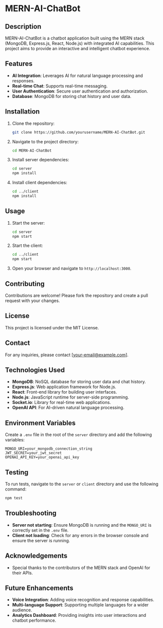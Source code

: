 # MERN-AI-ChatBot

## Description
MERN-AI-ChatBot is a chatbot application built using the MERN stack (MongoDB, Express.js, React, Node.js) with integrated AI capabilities. This project aims to provide an interactive and intelligent chatbot experience.

## Features
- **AI Integration**: Leverages AI for natural language processing and responses.
- **Real-time Chat**: Supports real-time messaging.
- **User Authentication**: Secure user authentication and authorization.
- **Database**: MongoDB for storing chat history and user data.

## Installation
1. Clone the repository:
    ```bash
    git clone https://github.com/yourusername/MERN-AI-ChatBot.git
    ```
2. Navigate to the project directory:
    ```bash
    cd MERN-AI-ChatBot
    ```
3. Install server dependencies:
    ```bash
    cd server
    npm install
    ```
4. Install client dependencies:
    ```bash
    cd ../client
    npm install
    ```

## Usage
1. Start the server:
    ```bash
    cd server
    npm start
    ```
2. Start the client:
    ```bash
    cd ../client
    npm start
    ```
3. Open your browser and navigate to `http://localhost:3000`.

## Contributing
Contributions are welcome! Please fork the repository and create a pull request with your changes.

## License
This project is licensed under the MIT License.

## Contact
For any inquiries, please contact [your-email@example.com].

## Technologies Used
- **MongoDB**: NoSQL database for storing user data and chat history.
- **Express.js**: Web application framework for Node.js.
- **React**: Front-end library for building user interfaces.
- **Node.js**: JavaScript runtime for server-side programming.
- **Socket.io**: Library for real-time web applications.
- **OpenAI API**: For AI-driven natural language processing.

## Environment Variables
Create a `.env` file in the root of the `server` directory and add the following variables:
```
MONGO_URI=your_mongodb_connection_string
JWT_SECRET=your_jwt_secret
OPENAI_API_KEY=your_openai_api_key
```

## Testing
To run tests, navigate to the `server` or `client` directory and use the following command:
```bash
npm test
```

## Troubleshooting
- **Server not starting**: Ensure MongoDB is running and the `MONGO_URI` is correctly set in the `.env` file.
- **Client not loading**: Check for any errors in the browser console and ensure the server is running.

## Acknowledgements
- Special thanks to the contributors of the MERN stack and OpenAI for their APIs.

## Future Enhancements
- **Voice Integration**: Adding voice recognition and response capabilities.
- **Multi-language Support**: Supporting multiple languages for a wider audience.
- **Analytics Dashboard**: Providing insights into user interactions and chatbot performance.